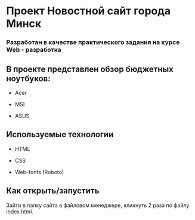 # Проект Новостной сайт города Минск

### Разработан в качестве практического задания на курсе Web - разработка

## В проекте представлен обзор бюджетных ноутбуков:

* Acer

* MSI

* ASUS

## Используемые технологии

* HTML

* CSS 

* Web-fonts (Roboto)

## Как открыть/запустить

Зайти в папку сайта в файловом менеджере, кликнуть 2 раза по файлу index.html.